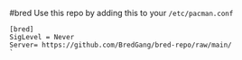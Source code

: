 #bred
Use this repo by adding this to your `/etc/pacman.conf` 
```
[bred]
SigLevel = Never
Server= https://github.com/BredGang/bred-repo/raw/main/
`

